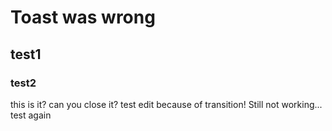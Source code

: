 # Toast was wrong
## test1
### test2

this is it?
can you close it?
test edit because of transition!
Still not working... test again

